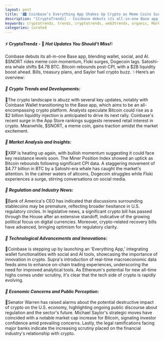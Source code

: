 ```yaml
---
layout: post
title: "🏙️ Coinbase’s Everything App Shakes Up Crypto as Meme Coins Surge and Congress Moves"
description: "[CryptoTrendz] - Coinbase debuts its all-in-one Base app, blending wallet, social, and AI. $SNORT rides meme coin momentum, Floki surges, Dogecoin lags. Satoshi-era whale shifts $4.7B BTC. Bitcoin rebounds post-CPI, with a $2B liquidity boost ahead. Bills, treasury plans, and Saylor fuel crypto buzz."
keywords: cryptotrendz, trendz, cryptotrends, web3trends, organic, Market, crypto, Stablecoin, BTC, Elon, AI, Bitcoin, Analyst, CEO, Token, Musk, Warren, Ethereum
categories: curated
---
```


#### ⚡ CryptoTrendz - 📌 *Hot Updates You Should't Miss!:*

Coinbase debuts its all-in-one Base app, blending wallet, social, and AI. $SNORT rides meme coin momentum, Floki surges, Dogecoin lags. Satoshi-era whale shifts $4.7B BTC. Bitcoin rebounds post-CPI, with a $2B liquidity boost ahead. Bills, treasury plans, and Saylor fuel crypto buzz. ✨Here’s an overview:


#### *🔖  Crypto Trends and Developments:*  

🔹The crypto landscape is abuzz with several key updates, notably with Coinbase Wallet transitioning to the Base app, which aims to be an all-encompassing crypto platform. Analysts speculate Bitcoin could rise as a $2 billion liquidity injection is anticipated to drive its next rally. Coinbase's recent surge in the App Store rankings suggests renewed retail interest in crypto. Meanwhile, $SNORT, a meme coin, gains traction amidst the market excitement.

#### *🔖  Market Analysis and Insights:*  

🔹XRP is heating up again, with bullish momentum suggesting it could face key resistance levels soon. The Miner Position Index showed an uptick as Bitcoin rebounds following significant CPI data. A staggering movement of $4.77 billion in BTC by a Satoshi-era whale has caught the market's attention. In the calmer waters of altcoins, Dogecoin struggles while Floki experiences a surge, stirring conversations on social media.

#### *🔖  Regulation and Industry News:*  

🔹Bank of America's CEO has indicated that discussions surrounding stablecoins may be premature, reflecting broader hesitance in U.S. regulatory circles. In legislative news, a significant crypto bill has passed through the House after an extensive standoff, indicative of the growing political focus on digital currencies. Moreover, crypto-related recovery bills have advanced, bringing optimism for regulatory clarity.

#### *🔖  Technological Advancements and Innovations:*  

🔹Coinbase is stepping up by launching an 'Everything App,' integrating wallet functionalities with social and AI tools, showcasing the importance of innovation in crypto. Supra's introduction of real-time macroeconomic data feeds aims to enhance on-chain trading experiences, underscoring the need for improved analytical tools. As Ethereum's potential for new all-time highs comes under scrutiny, it's clear that the tech side of crypto is rapidly evolving.

#### *🔖  Economic Concerns and Public Perception:*  

🔹Senator Warren has raised alarms about the potential destructive impact of crypto on the U.S. economy, highlighting ongoing public discourse about regulation and the sector's future. Michael Saylor's strategic moves have coincided with a notable market cap increase for Bitcoin, signaling investor confidence amid prevailing concerns. Lastly, the legal ramifications facing major banks indicate the increasing scrutiny placed on the financial industry's relationship with crypto.